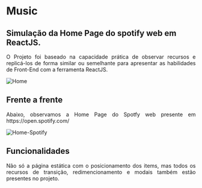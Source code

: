 # Music
## Simulação da Home Page do spotify web em ReactJS.

<p align="justify">O Projeto foi baseado na capacidade prática de observar recursos e replicá-los de forma similar ou semelhante para apresentar as habilidades de Front-End com a ferramenta ReactJS.</p>

![Home](https://user-images.githubusercontent.com/22685987/147881178-c57e1629-fcd8-4deb-ba56-af85730b51ad.png)

## Frente a frente
<p align="justify">Abaixo, observamos a Home Page do Spotfy web presente em https://open.spotify.com/</p>

![Home-Spotify](https://user-images.githubusercontent.com/22685987/147881524-0e760dbb-31be-4b94-bf7b-0e856cf6f5d4.png)

## Funcionalidades
<p align="justify">Não só a página estática com o posicionamento dos items, mas todos os recursos de transição, redimencionamento e modais também estão presentes no projeto.</p>
